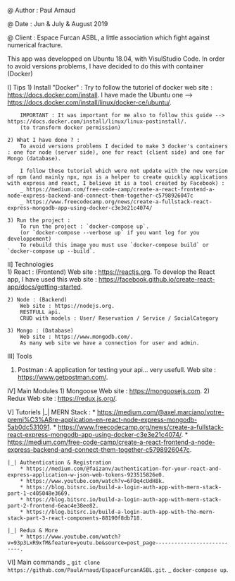 @ Author : Paul Arnaud

@ Date : Jun & July & August 2019

@ Client : Espace Furcan ASBL, a little association which fight against numerical fracture.

This app was developped on Ubuntu 18.04, with VisulStudio Code.
In order to avoid versions problems, I have decided to do this with container (Docker)

I] Tips
    1) Install "Docker" : 
        Try to follow the tutoriel of docker web site : https://docs.docker.com/install.
        I have made the Ubuntu one --> https://docs.docker.com/install/linux/docker-ce/ubuntu/.

        IMPORTANT : It was important for me also to follow this guide --> https://docs.docker.com/install/linux/linux-postinstall/.
        (to transform docker permission)

    2) What I have done ? :
        To avoid versions problems I decided to make 3 docker's containers : one for node (server side), one for react (client side) and one for Mongo (database).

        I follow these tutoriel which were not update with the new version of npm (and mainly npx, npx is a helper to create quickly applications with express and react, I believe it is a tool created by Facebook) :
        _ https://medium.com/free-code-camp/create-a-react-frontend-a-node-express-backend-and-connect-them-together-c5798926047c
        _ https://www.freecodecamp.org/news/create-a-fullstack-react-express-mongodb-app-using-docker-c3e3e21c4074/

    3) Run the project :
        To run the project : `docker-compose up`.
        (or `docker-compose --verbose up` if you want log for you developpement)
        To rebuild this image you must use `docker-compose build` or `docker-compose up --build`.


II] Technologies    
    1) React : (Frontend)
        Web site : https://reactjs.org.
        To develop the React app, I have used this web site : https://facebook.github.io/create-react-app/docs/getting-started.

    2) Node : (Backend)
        Web site : https://nodejs.org.
        RESTFULL api.
        CRUD with models : User/ Reservation / Service / SocialCategory

    3) Mongo : (Database)
        Web site : https://www.mongodb.com/.
        As many web site we have a connection for user and admin.

III] Tools
1) Postman :
    A application for testing your api... very usefull.
    Web site : https://www.getpostman.com/.

IV] Main Modules 
    1) Mongoose
        Web site : https://mongoosejs.com.
    2) Redux
        Web site : https://redux.js.org/.
    
V] Tutoriels
    |_| MERN Stack : 
        * https://medium.com/@axel.marciano/votre-premi%C3%A8re-application-en-react-node-express-mongodb-5ab0dc531091.
        * https://www.freecodecamp.org/news/create-a-fullstack-react-express-mongodb-app-using-docker-c3e3e21c4074/.
        * https://medium.com/free-code-camp/create-a-react-frontend-a-node-express-backend-and-connect-them-together-c5798926047c.

    |_| Authentication & Registration
        * https://medium.com/@faizanv/authentication-for-your-react-and-express-application-w-json-web-tokens-923515826e0.
        * https://www.youtube.com/watch?v=6FOq4cUdH8k.
        * https://blog.bitsrc.io/build-a-login-auth-app-with-mern-stack-part-1-c405048e3669.
        * https://blog.bitsrc.io/build-a-login-auth-app-with-mern-stack-part-2-frontend-6eac4e38ee82.
        * https://blog.bitsrc.io/build-a-login-auth-app-with-the-mern-stack-part-3-react-components-88190f8db718.

    |_| Redux & More 
        * https://www.youtube.com/watch?v=93p3LxR9xfM&feature=youtu.be&source=post_page---------------------------.

VI] Main commands 
    _ `git clone https://github.com/PaulArnaud/EspaceFurcanASBL.git`.
    _ `docker-compose up`. 
